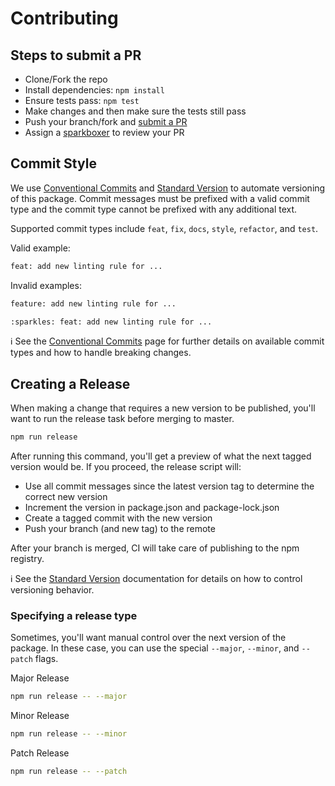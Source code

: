 # Contributing

## Steps to submit a PR

- Clone/Fork the repo
- Install dependencies: `npm install`
- Ensure tests pass: `npm test`
- Make changes and then make sure the tests still pass
- Push your branch/fork and [submit a PR][pr]
- Assign a [sparkboxer][contributors] to review your PR

## Commit Style

We use [Conventional Commits] and [Standard Version] to automate versioning of this package. Commit messages must be prefixed with a valid commit type and the commit type cannot be prefixed with any additional text.

Supported commit types include `feat`, `fix`, `docs`, `style`, `refactor`, and `test`.

Valid example:

```sh
feat: add new linting rule for ...
```

Invalid examples:

```sh
feature: add new linting rule for ...
```

```sh
:sparkles: feat: add new linting rule for ...
```

ℹ️ See the [Conventional Commits] page for further details on available commit types and how to handle breaking changes.

## Creating a Release

When making a change that requires a new version to be published, you'll want to run the release task before merging to master.

```sh
npm run release
```

After running this command, you'll get a preview of what the next tagged version would be. If you proceed, the release script will:

- Use all commit messages since the latest version tag to determine the correct new version
- Increment the version in package.json and package-lock.json
- Create a tagged commit with the new version
- Push your branch (and new tag) to the remote

After your branch is merged, CI will take care of publishing to the npm registry.

ℹ️ See the [Standard Version][standard cli] documentation for details on how to control versioning behavior.

### Specifying a release type

Sometimes, you'll want manual control over the next version of the package. In these case, you can use the special `--major`, `--minor`, and `--patch` flags.

Major Release

```sh
npm run release -- --major
```

Minor Release

```sh
npm run release -- --minor
```

Patch Release

```sh
npm run release -- --patch
```

[pr]: https://github.com/sparkbox/safe-focus/compare
[contributors]: https://github.com/sparkbox/safe-focus/graphs/contributors
[Conventional Commits]: https://www.conventionalcommits.org/en/v1.0.0/
[Standard Version]: https://github.com/conventional-changelog/standard-version
[standard cli]: https://github.com/conventional-changelog/standard-version#cli-usage
